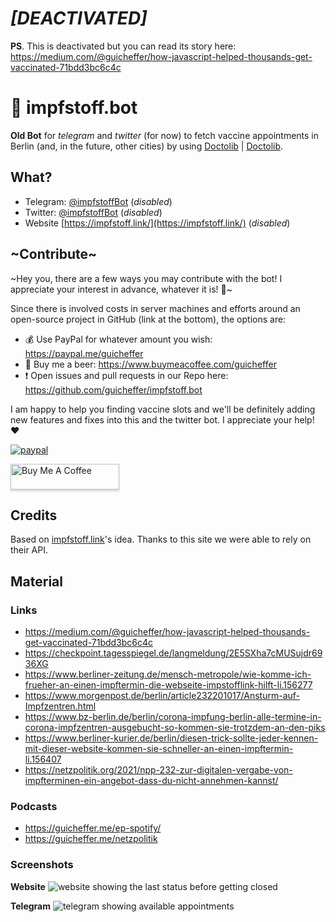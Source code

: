 # *[DEACTIVATED]*

**PS**. This is deactivated but you can read its story here: https://medium.com/@guicheffer/how-javascript-helped-thousands-get-vaccinated-71bdd3bc6c4c

# 💉 impfstoff.bot

**Old Bot** for _telegram_ and _twitter_ (for now) to fetch vaccine appointments in Berlin (and, in the future, other cities) by using [Doctolib](https://www.doctolib.de/) | [Doctolib](https://github.com/doctolib).

## What?

- Telegram: [@impfstoffBot](http://telegram.me/impfstoffBot) (_disabled_)
- Twitter: [@impfstoffBot](https://twitter.com/impfstoffBot) (_disabled_)
- Website [https://impfstoff.link/](https://impfstoff.link/) (_disabled_)

## ~Contribute~

~Hey you, there are a few ways you may contribute with the bot! I appreciate your interest in advance, whatever it is! 💖~

Since there is involved costs in server machines and efforts around an open-source project in GitHub (link at the bottom), the options are:

- 💰 Use PayPal for whatever amount you wish: https://paypal.me/guicheffer
- 🍺 Buy me a beer: https://www.buymeacoffee.com/guicheffer
- ❗️ Open issues and pull requests in our Repo here: https://github.com/guicheffer/impfstoff.bot

I am happy to help you finding vaccine slots and we'll be definitely adding new features and fixes into this and the twitter bot. I appreciate your help! ❤️

[![paypal](https://www.paypalobjects.com/en_US/i/btn/btn_donateCC_LG.gif)](https://paypal.me/guicheffer)

<a href="https://www.buymeacoffee.com/guicheffer" target="_blank"><img src="https://www.buymeacoffee.com/assets/img/custom_images/orange_img.png" alt="Buy Me A Coffee" style="height: 41px !important;width: 174px !important;box-shadow: 0px 3px 2px 0px rgba(190, 190, 190, 0.5) !important;-webkit-box-shadow: 0px 3px 2px 0px rgba(190, 190, 190, 0.5) !important;" ></a>

## Credits

Based on [impfstoff.link](https://impfstoff.link/)'s idea. Thanks to this site we were able to rely on their API.

## Material

### Links
- https://medium.com/@guicheffer/how-javascript-helped-thousands-get-vaccinated-71bdd3bc6c4c
- https://checkpoint.tagesspiegel.de/langmeldung/2E5SXha7cMUSujdr6936XG
- https://www.berliner-zeitung.de/mensch-metropole/wie-komme-ich-frueher-an-einen-impftermin-die-webseite-impstofflink-hilft-li.156277
- https://www.morgenpost.de/berlin/article232201017/Ansturm-auf-Impfzentren.html
- https://www.bz-berlin.de/berlin/corona-impfung-berlin-alle-termine-in-corona-impfzentren-ausgebucht-so-kommen-sie-trotzdem-an-den-piks
- https://www.berliner-kurier.de/berlin/diesen-trick-sollte-jeder-kennen-mit-dieser-website-kommen-sie-schneller-an-einen-impftermin-li.156407
- https://netzpolitik.org/2021/npp-232-zur-digitalen-vergabe-von-impfterminen-ein-angebot-dass-du-nicht-annehmen-kannst/

### Podcasts
- https://guicheffer.me/ep-spotify/
- https://guicheffer.me/netzpolitik

### Screenshots

**Website**
![website showing the last status before getting closed](https://user-images.githubusercontent.com/5280832/157919041-31033f6c-3eb0-4e47-8d27-565147d94543.png)

**Telegram**
![telegram showing available appointments](https://user-images.githubusercontent.com/5280832/157919604-6c38a143-e606-4575-b18c-2ddd9418580c.jpg)
